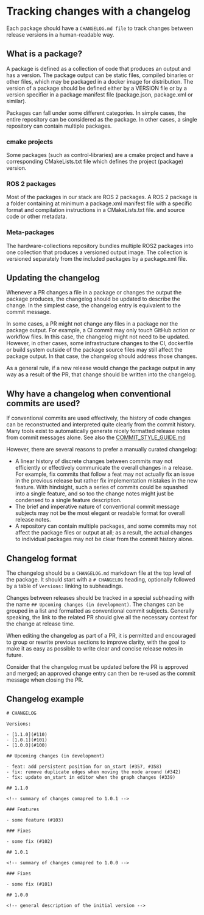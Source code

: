 # Tracking changes with a changelog

Each package should have a `CHANGELOG.md file` to track changes between release versions in a human-readable way.

## What is a package?

A package is defined as a collection of code that produces an output and has a version. The package output can be static
files, compiled binaries or other files, which may be packaged in a docker image for distribution. The version of a
package should be defined either by a VERSION file or by a version specifier in a package manifest file (package.json,
package.xml or similar).

Packages can fall under some different categories. In simple cases, the entire repository can be considered as the package.
In other cases, a single repository can contain multiple packages.

### cmake projects

Some packages (such as control-libraries) are a cmake project and have a corresponding CMakeLists.txt file which defines
the project (package) version.

### ROS 2 packages

Most of the packages in our stack are ROS 2 packages. A ROS 2 package is a folder containing at minimum a package.xml
manifest file with a specific format and compilation instructions in a CMakeLists.txt file. and source code or other
metadata.

### Meta-packages

The hardware-collections repository bundles multiple ROS2 packages into one collection that produces a versioned output
image. The collection is versioned separately from the included packages by a package.xml file.

## Updating the changelog

Whenever a PR changes a file in a package or changes the output the package produces, the changelog should be updated to
describe the change. In the simplest case, the changelog entry is equivalent to the commit message.

In some cases, a PR might not change any files in a package nor the package output. For example, a CI commit may only
touch GitHub action or workflow files. In this case, the changelog might not need to be updated. However, in other
cases, some infrastructure changes to the CI, dockerfile or build system outside of the package source files may still
affect the package output. In that case, the changelog should address those changes.

As a general rule, if a new release would change the package output in any way as a result of the PR, that change should
be written into the changelog.

## Why have a changelog when conventional commits are used?

If conventional commits are used effectively, the history of code changes can be reconstructed and interpreted quite
clearly from the commit history. Many tools exist to automatically generate nicely formatted release notes from commit
messages alone. See also the [COMMIT_STYLE_GUIDE.md](./COMMIT_STYLE_GUIDE.md)

However, there are several reasons to prefer a manually curated changelog:

- A linear history of discrete changes between commits may not efficiently or effectively communicate the overall
  changes
  in a release. For example, fix commits that follow a feat may not actually fix an issue in the previous release but
  rather fix implementation mistakes in the new feature. With hindsight, such a series of commits could be squashed into
  a
  single feature, and so too the change notes might just be condensed to a single feature description.
- The brief and imperative nature of conventional commit message subjects may not be the most elegant or readable format
  for overall release notes.
- A repository can contain multiple packages, and some commits may not affect the package files or output at all; as a
  result, the actual changes to individual packages may not be clear from the commit history alone.

## Changelog format

The changelog should be a `CHANGELOG.md` markdown file at the top level of the package. It should start with
a `# CHANGELOG` heading, optionally followed by a table of `Versions:` linking to subheadings.

Changes between releases should be tracked in a special subheading with the name `## Upcoming changes (in development)`.
The changes can be grouped in a list and formatted as conventional commit subjects. Generally speaking, the link to the
related PR should give all the necessary context for the change at release time.

When editing the changelog as part of a PR, it is permitted and encouraged to group or rewrite previous sections to
improve clarity, with the goal to make it as easy as possible to write clear and concise release notes in future.

Consider that the changelog must be updated before the PR is approved and merged; an approved change entry can then be
re-used as the commit message when closing the PR.

## Changelog example

```
# CHANGELOG

Versions:

- [1.1.0](#110)
- [1.0.1](#101)
- [1.0.0](#100)

## Upcoming changes (in development)

- feat: add persistent position for on_start (#357, #358)
- fix: remove duplicate edges when moving the node around (#342)
- fix: update on_start in editor when the graph changes (#339)

## 1.1.0

<!-- summary of changes comapred to 1.0.1 -->

### Features

- some feature (#103)

### Fixes

- some fix (#102)

## 1.0.1

<!-- summary of changes comapred to 1.0.0 -->

### Fixes

- some fix (#101)

## 1.0.0

<!-- general description of the initial version -->
```

